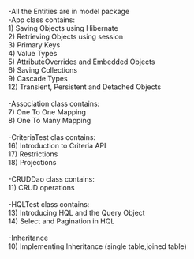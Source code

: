 -All the Entities are in model package
<br>
-App class contains: <br>
	1) Saving Objects using Hibernate<br>
	2) Retrieving Objects using session<br>
	3) Primary Keys<br>
	4) Value Types<br>
	5) AttributeOverrides and Embedded Objects<br>
	6) Saving Collections<br>
	9) Cascade Types<br>
	12) Transient, Persistent and Detached Objects<br>
<br>
-Association class contains:<br>
	7) One To One Mapping<br>
	8) One To Many Mapping<br>
<br>
-CriteriaTest clas contains:<br>
	16) Introduction to Criteria API<br>
	17) Restrictions<br>
	18) Projections<br>
<br>
-CRUDDao class contains:<br>
11) CRUD operations<br>
<br>
-HQLTest class contains:<br>
	13) Introducing HQL and the Query Object <br>
	14) Select and Pagination in HQL<br>
<br>
-Inheritance<br>
	10) Implementing Inheritance (single table,joined table)<br>
<br>